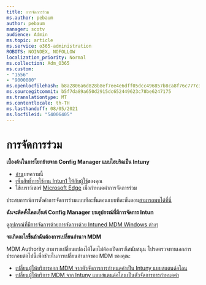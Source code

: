 ```yaml
---
title: การจัดการร่วม
ms.author: pebaum
author: pebaum
manager: scotv
audience: Admin
ms.topic: article
ms.service: o365-administration
ROBOTS: NOINDEX, NOFOLLOW
localization_priority: Normal
ms.collection: Adm_O365
ms.custom:
- "1556"
- "9000080"
ms.openlocfilehash: b8a2806a6d828b8ef7ee4e6dff05dcc496857b8ca8f76c777c39ff3155809668
ms.sourcegitcommit: b5f7da89a650d2915dc652449623c78be6247175
ms.translationtype: MT
ms.contentlocale: th-TH
ms.lasthandoff: 08/05/2021
ms.locfileid: "54006405"
---
```

# <a name="co-management"></a>การจัดการร่วม

**เบื้องต้นในการโยกย้ายจาก Config Manager แบบไฮบริดเป็น Intuny**

- [อ่าน](https://docs.microsoft.com/mem/configmgr/mdm/understand/what-happened-to-hybrid)บทความนี้
- [เพิ่มสิทธิ์การใช้งาน Intun1 ให้กับผู้ใช้](https://docs.microsoft.com/mem/intune/fundamentals/licenses-assign)ของคุณ
- ใช้เบราว์เซอร์ [Microsoft Edge](https://www.microsoft.com/edge) เมื่อกําหนดค่าการจัดการร่วม

ประสบการณ์การตั้งค่าการจัดการร่วมแบบทีละขั้นตอนแบบทีละขั้นตอน[สามารถพบได้ที่นี่](https://admin.microsoft.com/AdminPortal/Home?#/modernonboarding/comanagesetupguide)

**ฉันจะติดตั้งไคลเอ็นต์ Config Manager บนอุปกรณ์ที่มีการจัดการ Intun**

ดู[อุปกรณ์ที่มีการจัดการด้วยการจัดการด้วย Intuned MDM Windows ต่างๆ](https://docs.microsoft.com/mem/configmgr/core/clients/deploy/deploy-clients-to-windows-computers#bkmk_mdm)

**จะเกิดอะไรขึ้นถ้าฉันต้องการเปลี่ยนอํานาจ MDM**

MDM Authority สามารถเปลี่ยนแปลงได้โดยไม่ต้องเปิดกรณีสนับสนุน โปรดตรวจทานเอกสารประกอบต่อไปนี้เพื่อช่วยในการเปลี่ยนอํานาจของ MDM ของคุณ:

- [เปลี่ยนผู้ให้บริการออก MDM จากตัวจัดการการกําหนดค่าเป็น Intuny แบบสแตนด์อโลน](https://docs.microsoft.com/mem/configmgr/mdm/understand/what-happened-to-hybrid)
- [เปลี่ยนผู้ให้บริการ MDM จาก Intuny แบบสแตนด์อโลนเป็นตัวจัดการการกําหนดค่า](https://docs.microsoft.com/mem/configmgr/mdm/understand/what-happened-to-hybrid)
